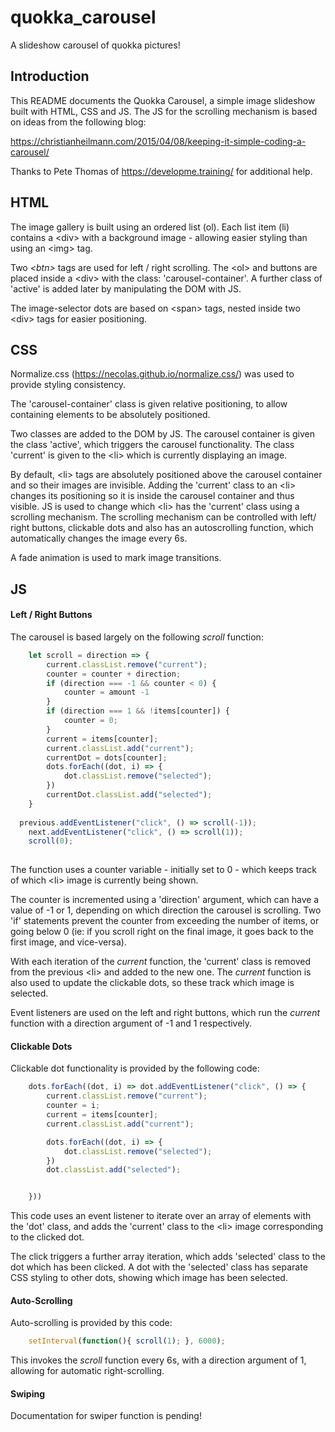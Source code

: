 # quokka_carousel
A slideshow carousel of quokka pictures!

## Introduction

This README documents the Quokka Carousel, a simple image slideshow built with HTML, CSS and JS. The JS for the scrolling
mechanism is based on ideas from the following blog: 

https://christianheilmann.com/2015/04/08/keeping-it-simple-coding-a-carousel/

Thanks to Pete Thomas of https://developme.training/ for additional help. 

## HTML

The image gallery is built using an ordered list (ol). Each list item (li) contains a \<div> with a background image - 
allowing easier styling than using an \<img> tag. 

Two *\<btn>* tags are used for left / right scrolling. The \<ol> and buttons are placed inside a \<div> with the class:
'carousel-container'. A further class of 'active' is added later by manipulating the DOM with JS. 

The image-selector dots are based on \<span> tags, nested inside two \<div> tags for easier positioning. 

## CSS

Normalize.css (https://necolas.github.io/normalize.css/) was used to provide styling consistency. 

The 'carousel-container' class is given relative positioning, to allow containing elements to be absolutely positioned. 

Two classes are added to the DOM by JS. The carousel container is given the class 'active', which triggers the carousel
functionality. The class 'current' is given to the \<li> which is currently displaying an image. 

By default, \<li> tags are absolutely positioned above the carousel container and so their images are invisible. Adding
the 'current' class to an \<li> changes its positioning so it is inside the carousel container and thus visible. JS is used to
change which \<li> has the 'current' class using a scrolling mechanism. The scrolling mechanism can be controlled with left/
right buttons, clickable dots and also has an autoscrolling function, which automatically changes the image every 6s. 

A fade animation is used to mark image transitions.

## JS

#### Left / Right Buttons


The carousel is based largely on the following *scroll* function: 

```javascript
	let scroll = direction => {
		current.classList.remove("current");
		counter = counter + direction;
		if (direction === -1 && counter < 0) {
			counter = amount -1
		}
		if (direction === 1 && !items[counter]) {
			counter = 0;
		}
		current = items[counter];
		current.classList.add("current");
		currentDot = dots[counter];
		dots.forEach((dot, i) => {
			dot.classList.remove("selected");
		})
		currentDot.classList.add("selected");
	}
  
  previous.addEventListener("click", () => scroll(-1));
	next.addEventListener("click", () => scroll(1));
	scroll(0);
  
```

The function uses a counter variable - initially set to 0 - which keeps track of which \<li> image is currently being shown. 

The counter is incremented using a 'direction' argument, which can have a value of -1 or 1, depending on which direction the
carousel is scrolling. Two 'if' statements prevent the counter from exceeding the number of items, or going below 0 (ie: if
you scroll right on the final image, it goes back to the first image, and vice-versa). 

With each iteration of the *current* function, the 'current' class is removed from the previous \<li> and added to the new one. 
The *current* function is also used to update the clickable dots, so these track which image is selected. 

Event listeners are used on the left and right buttons, which run the *current* function with a direction argument of -1 and
1 respectively. 

#### Clickable Dots


Clickable dot functionality is provided by the following code:

```javascript
	dots.forEach((dot, i) => dot.addEventListener("click", () => {
		current.classList.remove("current");
		counter = i;
		current = items[counter];
		current.classList.add("current");

		dots.forEach((dot, i) => {
			dot.classList.remove("selected");
		})
		dot.classList.add("selected");


	}))
```

This code uses an event listener to iterate over an array of elements with the 'dot' class, and adds the 'current' class 
to the \<li> image corresponding to the clicked dot. 

The click triggers a further array iteration, which adds 'selected' class to the dot which has been clicked. A dot with the 
'selected' class has separate CSS styling to other dots, showing which image has been selected. 

#### Auto-Scrolling


Auto-scrolling is provided by this code: 

```javascript
	setInterval(function(){ scroll(1); }, 6000);
  ```

This invokes the *scroll* function every 6s, with a direction argument of 1, allowing for automatic right-scrolling. 

#### Swiping

Documentation for swiper function is pending!






